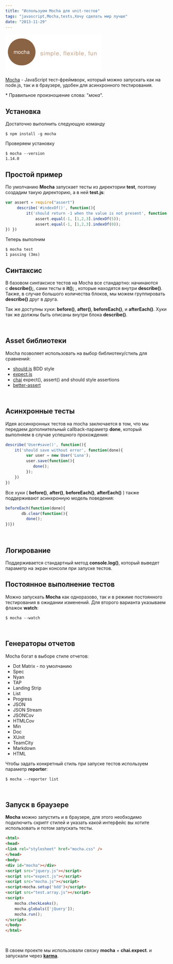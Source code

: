```yaml
---
title: "Используем Mocha для unit-тестов"
tags: "javascript,Mocha,tests,Хочу сделать мир лучше"
date: "2013-11-29"
---
```


![](images/mocha_logo-300x116.png "mocha_logo")

[Mocha](https://visionmedia.github.com/mocha/) - JavaScript тест-фреймворк, который можно запускать как на node.js, так и в браузере, удобен для асинхронного тестирования.

\* Правильное произношение слова: "_мока_".

## Установка

Достаточно выполнить следующую команду

```
$ npm install -g mocha
```

Проверяем установку

```
$ mocha --version
1.14.0
```

## Простой пример

По умолчанию **Mocha** запускает тесты из директории **test**, поэтому создадим такую директорию, а в ней **test.js**:

```javascript
var assert = require("assert")
     describe('#indexOf()', function(){
         it('should return -1 when the value is not present', function(){
             assert.equal(-1, [1,2,3].indexOf(5));
             assert.equal(-1, [1,2,3].indexOf(0));
}) })
```

Теперь выполним

```
$ mocha test
1 passing (3ms)
```

## Синтаксис

В базовом синтаксисе тестов на Mocha все стандартно: начинаются с **describe();**, сами тесты в **it();** , которые находятся внутри **describe()**. Также, в случае большого количества блоков, мы можем группировать **describe()** друг в друга.

Так же доступны хуки: **before()**, **after()**, **beforeEach()**, и **afterEach()**. Хуки так же должны быть описаны внутри блока **describe()**.

 

## Asset библиотеки

Mocha позволяет использовать на выбор библиотеку/стиль для сравнений:

- [should.js](https://github.com/visionmedia/should.js) BDD style
- [expect.js](https://github.com/LearnBoost/expect.js)
- [chai](https://chaijs.com/) expect(), assert() and should style assertions
- [better-assert](https://github.com/visionmedia/better-assert)

 

## Асинхронные тесты

Идея ассинхронных тестов на mocha заключается в том, что мы передаем дополнительный callback-параметр **done**, который выполняем в случае успешного прохождения:

```javascript
describe('User#save()', function(){
    it('should save without error', function(done){
         var user = new User('Luna');
         user.save(function(){
            done();
         });
    })
})
```

Все хуки ( **before()**, **after()**, **beforeEach()**, **afterEach()** ) также поддерживают асинхронную модель поведения:

```javascript
beforeEach(function(done){
       db.clear(function(){
         done();
})})
```
 

## Логирование

Поддерживается стандартный метод **console.log()**, который выведет параметр на экран консоли при запуске тестов.
 

## Постоянное выполнение тестов

Можно запускать **Mocha** как одноразово, так и в режиме постоянного тестирования в ожидании изменений. Для второго варианта указываем флажок **watch**:

```
$ mocha --watch
```
 

## Генераторы отчетов

Mocha богат в выборе стиле отчетов:

- Dot Matrix - по умолчанию
- Spec
- Nyan
- TAP
- Landing Strip
- List
- Progress
- JSON
- JSON Stream
- JSONCov
- HTMLCov
- Min
- Doc
- XUnit
- TeamCity
- Markdown
- HTML

Чтобы задать конкретный стиль при запуске тестов используем параметр **reporter**:

```
$ mocha --reporter list
```
 

## Запуск в браузере

**Mocha** можно запустить и в браузере, для этого необходимо подключить скрипт стилей и указать какой интерфейс вы хотите использовать и потом запускать тесты.

```html
<html>
<head>
<link rel="stylesheet" href="mocha.css" />
</head>
<body>
<div id="mocha"></div>
<script src="jquery.js"></script>
<script src="expect.js"></script>
<script src="mocha.js"></script>
<script>mocha.setup('bdd')</script>
<script src="test.array.js"></script>
<script>
    mocha.checkLeaks();
    mocha.globals(['jQuery']);
    mocha.run();
</script> 
</body>
</html>
```
 

В своем проекте мы использовали связку **mocha** + **chai.expect**. и запускали через **[karma](https://karma-runner.github.io/0.10/index.html)**.
